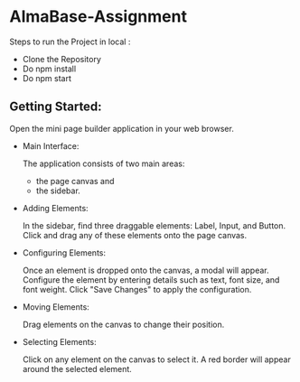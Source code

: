 # AlmaBase-Assignment 

Steps to run the Project in local : 
- Clone the Repository
- Do npm install 
- Do npm start

## Getting Started:

 Open the mini page builder application in your web browser.

- Main Interface:
  
  The application consists of two main areas: 
   - the page canvas and 
   - the sidebar.

- Adding Elements:

    In the sidebar, find three draggable elements: Label, Input, and Button.
Click and drag any of these elements onto the page canvas.

- Configuring Elements:

    Once an element is dropped onto the canvas, a modal will appear.
    Configure the element by entering details such as text, font size, and font weight.
    Click "Save Changes" to apply the configuration.

- Moving Elements:
   
   Drag elements on the canvas to change their position.

- Selecting Elements:

    Click on any element on the canvas to select it.
A red border will appear around the selected element.
